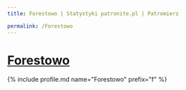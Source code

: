 ```yaml
---
title: Forestowo | Statystyki patronite.pl | Patromierz

permalink: /Forestowo
---
```


# [Forestowo](https://patronite.pl/Forestowo)

{% include profile.md name="Forestowo" prefix="f" %}
